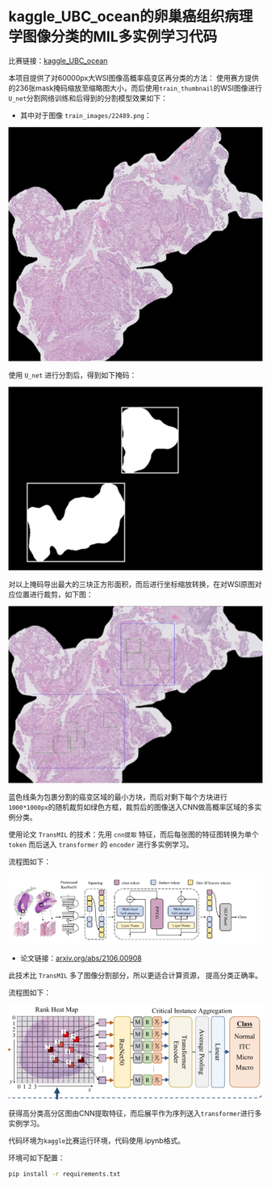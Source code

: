 # kaggle_UBC_ocean的卵巢癌组织病理学图像分类的MIL多实例学习代码

比赛链接：[kaggle_UBC_ocean](https://www.kaggle.com/competitions/UBC-OCEAN)

本项目提供了对60000px大WSI图像高概率癌变区再分类的方法：
使用赛方提供的236张mask掩码缩放至缩略图大小，而后使用`train_thumbnail`的WSI图像进行`U_net`分割网络训练和后得到的分割模型效果如下：

- 其中对于图像 `train_images/22489.png`：

![原图](kaggle_UBC-OCEAN-MIL/oring.png)

  使用 `U_net` 进行分割后，得到如下掩码：

![分割掩码](kaggle_UBC-OCEAN-MIL/mask.png)

  对以上掩码导出最大的三块正方形面积，而后进行坐标缩放转换，在对WSI原图对应位置进行裁剪，如下图：

![裁剪图](kaggle_UBC-OCEAN-MIL/WSI_crop.png)

  蓝色线条为包裹分割的癌变区域的最小方块，而后对剩下每个方块进行`1000*1000px`的随机裁剪如绿色方框，裁剪后的图像送入CNN做高概率区域的多实例分类。

使用论文 `TransMIL` 的技术：先用 `cnn提取` 特征，而后每张图的特征图转换为单个 `token` 而后送入 `transformer` 的 `encoder` 进行多实例学习。

流程图如下：

![流程图](kaggle_UBC-OCEAN-MIL/paper1.png)

- 论文链接：[arxiv.org/abs/2106.00908](https://arxiv.org/abs/2106.00908)

此技术比 `TransMIL` 多了图像分割部分，所以更适合计算资源， 提高分类正确率。

流程图如下：

![示意图](kaggle_UBC-OCEAN-MIL/paper2.png)

获得高分类高分区图由CNN提取特征，而后展平作为序列送入`transformer`进行多实例学习。

代码环境为`kaggle`比赛运行环境，代码使用.ipynb格式。

环境可如下配置：
```bash
pip install -r requirements.txt
